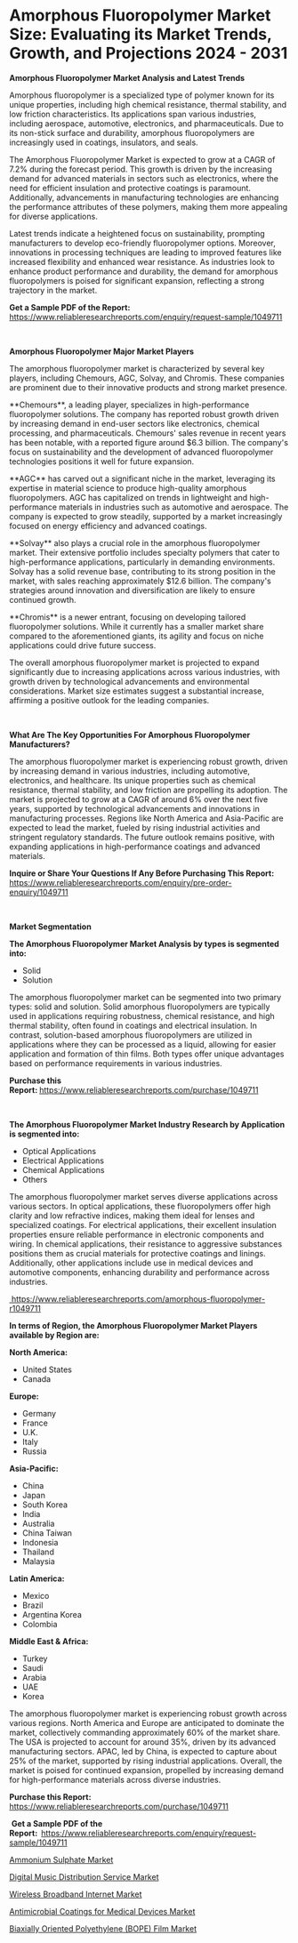 <p><h1>Amorphous Fluoropolymer Market Size: Evaluating its Market Trends, Growth, and Projections 2024 - 2031</h1></p><p><strong>Amorphous Fluoropolymer Market Analysis and Latest Trends</strong></p>
<p><p>Amorphous fluoropolymer is a specialized type of polymer known for its unique properties, including high chemical resistance, thermal stability, and low friction characteristics. Its applications span various industries, including aerospace, automotive, electronics, and pharmaceuticals. Due to its non-stick surface and durability, amorphous fluoropolymers are increasingly used in coatings, insulators, and seals.</p><p>The Amorphous Fluoropolymer Market is expected to grow at a CAGR of 7.2% during the forecast period. This growth is driven by the increasing demand for advanced materials in sectors such as electronics, where the need for efficient insulation and protective coatings is paramount. Additionally, advancements in manufacturing technologies are enhancing the performance attributes of these polymers, making them more appealing for diverse applications.</p><p>Latest trends indicate a heightened focus on sustainability, prompting manufacturers to develop eco-friendly fluoropolymer options. Moreover, innovations in processing techniques are leading to improved features like increased flexibility and enhanced wear resistance. As industries look to enhance product performance and durability, the demand for amorphous fluoropolymers is poised for significant expansion, reflecting a strong trajectory in the market.</p></p>
<p><strong>Get a Sample PDF of the Report:&nbsp;</strong> <a href="https://www.reliableresearchreports.com/enquiry/request-sample/1049711?utm_campaign=9&utm_medium=2&utm_source=Github&utm_content=ia&utm_term=13112024&utm_id=amorphous-fluoropolymer">https://www.reliableresearchreports.com/enquiry/request-sample/1049711</a></p>
<p>&nbsp;</p>
<p><strong>Amorphous Fluoropolymer Major Market Players</strong></p>
<p><p>The amorphous fluoropolymer market is characterized by several key players, including Chemours, AGC, Solvay, and Chromis. These companies are prominent due to their innovative products and strong market presence.</p><p>**Chemours**, a leading player, specializes in high-performance fluoropolymer solutions. The company has reported robust growth driven by increasing demand in end-user sectors like electronics, chemical processing, and pharmaceuticals. Chemours' sales revenue in recent years has been notable, with a reported figure around $6.3 billion. The company's focus on sustainability and the development of advanced fluoropolymer technologies positions it well for future expansion.</p><p>**AGC** has carved out a significant niche in the market, leveraging its expertise in material science to produce high-quality amorphous fluoropolymers. AGC has capitalized on trends in lightweight and high-performance materials in industries such as automotive and aerospace. The company is expected to grow steadily, supported by a market increasingly focused on energy efficiency and advanced coatings.</p><p>**Solvay** also plays a crucial role in the amorphous fluoropolymer market. Their extensive portfolio includes specialty polymers that cater to high-performance applications, particularly in demanding environments. Solvay has a solid revenue base, contributing to its strong position in the market, with sales reaching approximately $12.6 billion. The company's strategies around innovation and diversification are likely to ensure continued growth.</p><p>**Chromis** is a newer entrant, focusing on developing tailored fluoropolymer solutions. While it currently has a smaller market share compared to the aforementioned giants, its agility and focus on niche applications could drive future success.</p><p>The overall amorphous fluoropolymer market is projected to expand significantly due to increasing applications across various industries, with growth driven by technological advancements and environmental considerations. Market size estimates suggest a substantial increase, affirming a positive outlook for the leading companies.</p></p>
<p>&nbsp;</p>
<p><strong>What Are The Key Opportunities For Amorphous Fluoropolymer Manufacturers?</strong></p>
<p><p>The amorphous fluoropolymer market is experiencing robust growth, driven by increasing demand in various industries, including automotive, electronics, and healthcare. Its unique properties such as chemical resistance, thermal stability, and low friction are propelling its adoption. The market is projected to grow at a CAGR of around 6% over the next five years, supported by technological advancements and innovations in manufacturing processes. Regions like North America and Asia-Pacific are expected to lead the market, fueled by rising industrial activities and stringent regulatory standards. The future outlook remains positive, with expanding applications in high-performance coatings and advanced materials.</p></p>
<p><strong>Inquire or Share Your Questions If Any Before Purchasing This Report:</strong> <a href="https://www.reliableresearchreports.com/enquiry/pre-order-enquiry/1049711?utm_campaign=9&utm_medium=2&utm_source=Github&utm_content=ia&utm_term=13112024&utm_id=amorphous-fluoropolymer">https://www.reliableresearchreports.com/enquiry/pre-order-enquiry/1049711</a></p>
<p>&nbsp;</p>
<p><strong>Market Segmentation</strong></p>
<p><strong>The Amorphous Fluoropolymer Market Analysis by types is segmented into:</strong></p>
<p><ul><li>Solid</li><li>Solution</li></ul></p>
<p><p>The amorphous fluoropolymer market can be segmented into two primary types: solid and solution. Solid amorphous fluoropolymers are typically used in applications requiring robustness, chemical resistance, and high thermal stability, often found in coatings and electrical insulation. In contrast, solution-based amorphous fluoropolymers are utilized in applications where they can be processed as a liquid, allowing for easier application and formation of thin films. Both types offer unique advantages based on performance requirements in various industries.</p></p>
<p><strong>Purchase this Report:&nbsp;</strong><a href="https://www.reliableresearchreports.com/purchase/1049711?utm_campaign=9&utm_medium=2&utm_source=Github&utm_content=ia&utm_term=13112024&utm_id=amorphous-fluoropolymer">https://www.reliableresearchreports.com/purchase/1049711</a></p>
<p>&nbsp;</p>
<p><strong>The Amorphous Fluoropolymer Market Industry Research by Application is segmented into:</strong></p>
<p><ul><li>Optical Applications</li><li>Electrical Applications</li><li>Chemical Applications</li><li>Others</li></ul></p>
<p><p>The amorphous fluoropolymer market serves diverse applications across various sectors. In optical applications, these fluoropolymers offer high clarity and low refractive indices, making them ideal for lenses and specialized coatings. For electrical applications, their excellent insulation properties ensure reliable performance in electronic components and wiring. In chemical applications, their resistance to aggressive substances positions them as crucial materials for protective coatings and linings. Additionally, other applications include use in medical devices and automotive components, enhancing durability and performance across industries.</p></p>
<p><a href="https://www.reliableresearchreports.com/amorphous-fluoropolymer-r1049711?utm_campaign=9&utm_medium=2&utm_source=Github&utm_content=ia&utm_term=13112024&utm_id=amorphous-fluoropolymer">&nbsp;https://www.reliableresearchreports.com/amorphous-fluoropolymer-r1049711</a></p>
<p><strong>In terms of Region, the Amorphous Fluoropolymer Market Players available by Region are:</strong></p>
<p>
    <p> <strong> North America: </strong>
        <ul>
            <li>United States</li>
            <li>Canada</li>
        </ul>
        </p> 
    <p> <strong> Europe: </strong>
        <ul>
            <li>Germany</li>
            <li>France</li>
            <li>U.K.</li>
            <li>Italy</li>
            <li>Russia</li>
        </ul>
        </p> 
    <p> <strong> Asia-Pacific: </strong>
        <ul>
            <li>China</li>
            <li>Japan</li>
            <li>South Korea</li>
            <li>India</li>
            <li>Australia</li>
            <li>China Taiwan</li>
            <li>Indonesia</li>
            <li>Thailand</li>
            <li>Malaysia</li>
        </ul>
        </p> 
    <p> <strong> Latin America: </strong>
        <ul>
            <li>Mexico</li>
            <li>Brazil</li>
            <li>Argentina Korea</li>
            <li>Colombia</li>
        </ul>
        </p> 
    <p> <strong> Middle East & Africa: </strong>
        <ul>
            <li>Turkey</li>
            <li>Saudi</li>
            <li>Arabia</li>
            <li>UAE</li>
            <li>Korea</li>
        </ul>
    </p>
    </p>
<p><p>The amorphous fluoropolymer market is experiencing robust growth across various regions. North America and Europe are anticipated to dominate the market, collectively commanding approximately 60% of the market share. The USA is projected to account for around 35%, driven by its advanced manufacturing sectors. APAC, led by China, is expected to capture about 25% of the market, supported by rising industrial applications. Overall, the market is poised for continued expansion, propelled by increasing demand for high-performance materials across diverse industries.</p></p>
<p><strong>Purchase this Report: </strong><a href="https://www.reliableresearchreports.com/purchase/1049711?utm_campaign=9&utm_medium=2&utm_source=Github&utm_content=ia&utm_term=13112024&utm_id=amorphous-fluoropolymer">https://www.reliableresearchreports.com/purchase/1049711</a></p>
<p>&nbsp;<strong>Get a Sample PDF of the Report:&nbsp;&nbsp;</strong><a href="https://www.reliableresearchreports.com/enquiry/request-sample/1049711?utm_campaign=9&utm_medium=2&utm_source=Github&utm_content=ia&utm_term=13112024&utm_id=amorphous-fluoropolymer">https://www.reliableresearchreports.com/enquiry/request-sample/1049711</a></p>
<p><strong></strong></p>
<p><p><a href="https://www.linkedin.com/pulse/pulse-ammonium-sulphate-rhythms-change-market-resonance-2024-2031-i41xc?utm_campaign=9&utm_medium=2&utm_source=Github&utm_content=ia&utm_term=13112024&utm_id=amorphous-fluoropolymer">Ammonium Sulphate Market</a></p><p><a href="https://issuu.com/reportprime-2/docs/digital-music-distribution-service-_cf69234fcd51ae?utm_campaign=9&utm_medium=2&utm_source=Github&utm_content=ia&utm_term=13112024&utm_id=amorphous-fluoropolymer">Digital Music Distribution Service Market</a></p><p><a href="https://issuu.com/reportprime-2/docs/wireless-broadband-internet-market-_a8f5d9749c0bd0?utm_campaign=9&utm_medium=2&utm_source=Github&utm_content=ia&utm_term=13112024&utm_id=amorphous-fluoropolymer">Wireless Broadband Internet Market</a></p><p><a href="https://github.com/marloy8/Market-Research-Report-List-6/blob/main/antimicrobial-coatings-for-medical-devices-market.md?utm_campaign=9&utm_medium=2&utm_source=Github&utm_content=ia&utm_term=13112024&utm_id=amorphous-fluoropolymer">Antimicrobial Coatings for Medical Devices Market</a></p><p><a href="https://github.com/hgf64gh/Market-Research-Report-List-1/blob/main/biaxially-oriented-polyethylene-bope-film-market.md?utm_campaign=9&utm_medium=2&utm_source=Github&utm_content=ia&utm_term=13112024&utm_id=amorphous-fluoropolymer">Biaxially Oriented Polyethylene (BOPE) Film Market</a></p></p>